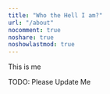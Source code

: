 ```yaml
---
title: "Who the Hell I am?"
url: "/about"
nocomment: true
noshare: true
noshowlastmod: true
---
```


This is me

TODO: Please Update Me
